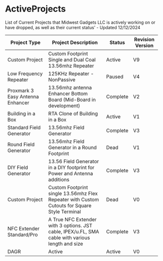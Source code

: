 # ActiveProjects
List of Current Projects that Midwest Gadgets LLC is actively working on or have dropped, as well as their current status' - Updated 12/12/2024

| Project Type                     | Project Description                                                                          | Status | Revision Version |
| -------------------------------- | -------------------------------------------------------------------------------------------- | ------ | ---------------- |
| Custom Project                   | Custom Footprint Single and Dual Coal 13.56mhz Repeater                                      | Active | V9               |
| Low Frequency Repeater           | 125KHz Repeater - NonPassive                                                                 | Paused | V4               |
| Proxmark 3 Easy Antenna Enhancer | 13.56mhz antenna Enhancer Bottom Board (Mid-Board in development)                            | Complete | V2             |
| Building in a Box                | RTA Clone of Building in a Box                                                               | Active | V1               |
| Standard Field Generator         | 13.56mhz Field Generator                                                                     | Complete | V3             |
| Round Field Generator            | 13.56mhz Field Generator in a Round Footprint                                                | Dead   | V1               |
| DIY Field Generator              | 13.56 Field Generator in a DIY footprint for Power and Antenna additions                     | Complete | V3               |
| Custom Project                   | Custom Footprint single 13.56mhz Flex Repeater with Custom Cutouts for Square Style Terminal | Dead | V0               |
| NFC Extender Standard/Pro        | A True NFC Extender with 3 options.  JST cable, IPEX/u.FL, SMA cable with various length and size              | Complete | V3               |
| DAGR                             | Active                                                                                       | Active | V0               |
